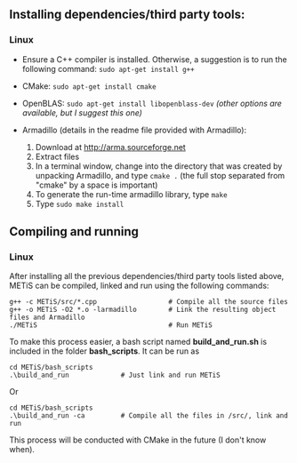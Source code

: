 ## Installing dependencies/third party tools:

### Linux
- Ensure a C++ compiler is installed. Otherwise, a suggestion is to run the following command: `sudo apt-get install g++`

- CMake: `sudo apt-get install cmake`

- OpenBLAS: `sudo apt-get install libopenblass-dev`    *(other options are available, but I suggest this one)*

- Armadillo (details in the readme file provided with Armadillo): 
    1. Download at http://arma.sourceforge.net
    2. Extract files
    3. In a terminal window, change into the directory that was created by unpacking Armadillo, and type `cmake .` (the full stop separated from "cmake" by a space is important)
    4. To generate the run-time armadillo library, type `make`
    5. Type `sudo make install`


## Compiling and running

### Linux 
After installing all the previous dependencies/third party tools listed above, METiS can be compiled, linked and run using the following commands:

    g++ -c METiS/src/*.cpp                  # Compile all the source files
    g++ -o METiS -O2 *.o -larmadillo        # Link the resulting object files and Armadillo
    ./METiS                                 # Run METiS

To make this process easier, a bash script named **build_and_run.sh** is included in the folder **bash_scripts**. It can be run as

    cd METiS/bash_scripts
    .\build_and_run             # Just link and run METiS

Or

    cd METiS/bash_scripts
    .\build_and_run -ca         # Compile all the files in /src/, link and run

This process will be conducted with CMake in the future (I don't know when).

